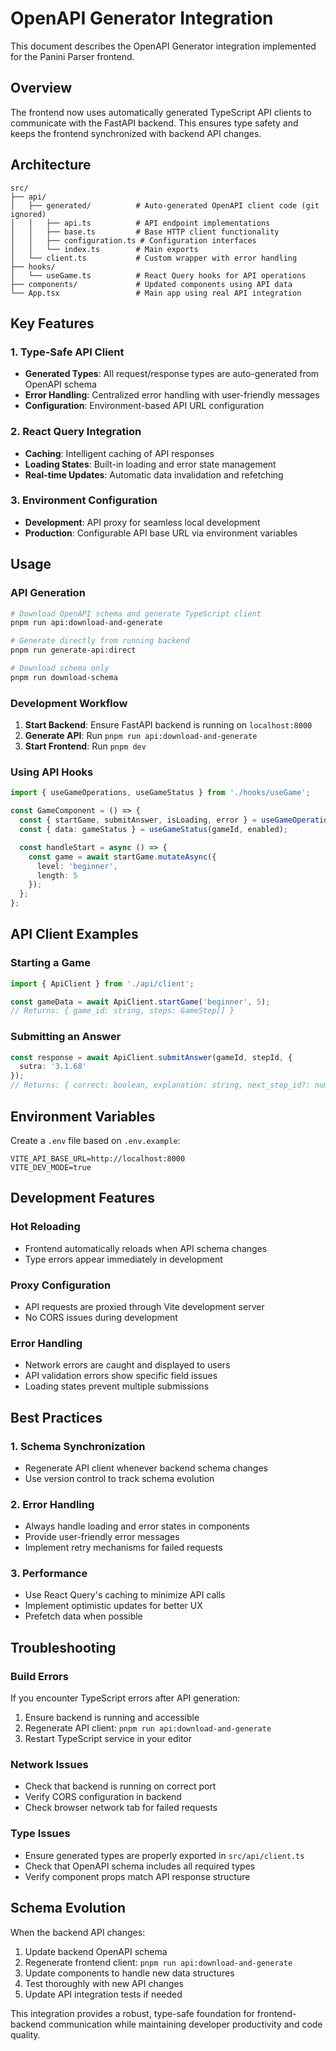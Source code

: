 # OpenAPI Generator Integration

This document describes the OpenAPI Generator integration implemented for the Panini Parser frontend.

## Overview

The frontend now uses automatically generated TypeScript API clients to communicate with the FastAPI backend. This ensures type safety and keeps the frontend synchronized with backend API changes.

## Architecture

```
src/
├── api/
│   ├── generated/          # Auto-generated OpenAPI client code (git ignored)
│   │   ├── api.ts          # API endpoint implementations
│   │   ├── base.ts         # Base HTTP client functionality
│   │   ├── configuration.ts # Configuration interfaces
│   │   └── index.ts        # Main exports
│   └── client.ts           # Custom wrapper with error handling
├── hooks/
│   └── useGame.ts          # React Query hooks for API operations
├── components/             # Updated components using API data
└── App.tsx                 # Main app using real API integration
```

## Key Features

### 1. Type-Safe API Client
- **Generated Types**: All request/response types are auto-generated from OpenAPI schema
- **Error Handling**: Centralized error handling with user-friendly messages
- **Configuration**: Environment-based API URL configuration

### 2. React Query Integration
- **Caching**: Intelligent caching of API responses
- **Loading States**: Built-in loading and error state management
- **Real-time Updates**: Automatic data invalidation and refetching

### 3. Environment Configuration
- **Development**: API proxy for seamless local development
- **Production**: Configurable API base URL via environment variables

## Usage

### API Generation

```bash
# Download OpenAPI schema and generate TypeScript client
pnpm run api:download-and-generate

# Generate directly from running backend
pnpm run generate-api:direct

# Download schema only
pnpm run download-schema
```

### Development Workflow

1. **Start Backend**: Ensure FastAPI backend is running on `localhost:8000`
2. **Generate API**: Run `pnpm run api:download-and-generate` 
3. **Start Frontend**: Run `pnpm dev`

### Using API Hooks

```typescript
import { useGameOperations, useGameStatus } from './hooks/useGame';

const GameComponent = () => {
  const { startGame, submitAnswer, isLoading, error } = useGameOperations();
  const { data: gameStatus } = useGameStatus(gameId, enabled);

  const handleStart = async () => {
    const game = await startGame.mutateAsync({ 
      level: 'beginner', 
      length: 5 
    });
  };
};
```

## API Client Examples

### Starting a Game
```typescript
import { ApiClient } from './api/client';

const gameData = await ApiClient.startGame('beginner', 5);
// Returns: { game_id: string, steps: GameStep[] }
```

### Submitting an Answer
```typescript
const response = await ApiClient.submitAnswer(gameId, stepId, {
  sutra: '3.1.68'
});
// Returns: { correct: boolean, explanation: string, next_step_id?: number }
```

## Environment Variables

Create a `.env` file based on `.env.example`:

```env
VITE_API_BASE_URL=http://localhost:8000
VITE_DEV_MODE=true
```

## Development Features

### Hot Reloading
- Frontend automatically reloads when API schema changes
- Type errors appear immediately in development

### Proxy Configuration
- API requests are proxied through Vite development server
- No CORS issues during development

### Error Handling
- Network errors are caught and displayed to users
- API validation errors show specific field issues
- Loading states prevent multiple submissions

## Best Practices

### 1. Schema Synchronization
- Regenerate API client whenever backend schema changes
- Use version control to track schema evolution

### 2. Error Handling
- Always handle loading and error states in components
- Provide user-friendly error messages
- Implement retry mechanisms for failed requests

### 3. Performance
- Use React Query's caching to minimize API calls
- Implement optimistic updates for better UX
- Prefetch data when possible

## Troubleshooting

### Build Errors
If you encounter TypeScript errors after API generation:
1. Ensure backend is running and accessible
2. Regenerate API client: `pnpm run api:download-and-generate`
3. Restart TypeScript service in your editor

### Network Issues
- Check that backend is running on correct port
- Verify CORS configuration in backend
- Check browser network tab for failed requests

### Type Issues
- Ensure generated types are properly exported in `src/api/client.ts`
- Check that OpenAPI schema includes all required types
- Verify component props match API response structure

## Schema Evolution

When the backend API changes:
1. Update backend OpenAPI schema
2. Regenerate frontend client: `pnpm run api:download-and-generate`  
3. Update components to handle new data structures
4. Test thoroughly with new API changes
5. Update API integration tests if needed

This integration provides a robust, type-safe foundation for frontend-backend communication while maintaining developer productivity and code quality.